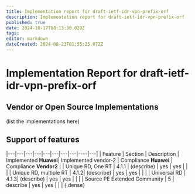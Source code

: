 ```yaml
---
title: Implementation report for draft-ietf-idr-vpn-prefix-orf
description: Implementation report for draft-ietf-idr-vpn-prefix-orf
published: true
date: 2024-10-17T08:13:30.020Z
tags: 
editor: markdown
dateCreated: 2024-08-23T01:55:25.072Z
---
```


# Implementation Report for draft-ietf-idr-vpn-prefix-orf 


## Vendor or Open Source Implementations 

(list the implementations here) 


## Support of features 

|---|---|---|---|---|---|---|---|----|---|
| Feature  | Section | Description |	 Implemented **Huawei**|  Implemented vendor-2 |  Compliance **Huawei**  | Compliance  **Vendor2** | 
|  Unique RD, One RT   |  4.1.1 |  (describe) | yes | yes |   |    | 
|  Unique RD, multiple RT   |  4.1.2|  (describe) | yes | yes |   |    | 
|  Universal RD  |  4.1.3|  (describe) | yes | yes |   |    | 
| Source PE Extended Community | 5 | describe | yes | yes |  |  | 
{.dense}